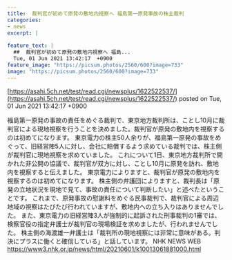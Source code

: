 ```yaml
---
title:  裁判官が初めて原発の敷地内視察へ 福島第一原発事故の株主裁判  
categories:
- news
excerpt: |
  
feature_text: |
  ##  裁判官が初めて原発の敷地内視察へ 福島...
  Tue, 01 Jun 2021 13:42:17  +0900
feature_image: "https://picsum.photos/2560/600?image=733"
image: "https://picsum.photos/2560/600?image=733"
---
```


[https://asahi.5ch.net/test/read.cgi/newsplus/1622522537/](https://asahi.5ch.net/test/read.cgi/newsplus/1622522537/)
posted on Tue, 01 Jun 2021 13:42:17  +0900

<!--more-->

福島第一原発の事故の責任をめぐる裁判で、東京地方裁判所は、ことし10月に裁判官による現地視察を行うことを決めました。裁判官が原発の敷地内を視察するのは初めてになります。 東京電力の株主50人余りが、福島第一原発の事故をめぐって、旧経営陣5人に対し、会社に賠償するよう求めている裁判では、株主側が裁判官に現地視察を求めていました。 これについて1日、東京地方裁判所で開かれた非公開の協議で、裁判官が双方に対し、ことし10月に原発を訪れ、敷地内を視察すると伝えました。 東京電力によりますと、裁判官が原発の敷地内を視察するのは初めてになります。 株主側の弁護団によりますと、裁判長は「原発の立地状況を現地で見て、事故の責任について判断したい」と述べたということです。 これまで、原発事故の慰謝料をめぐる民事裁判で、裁判官による周辺地域の視察はたびたび行われていますが、敷地内への立ち入りはありませんでした。 また、東京電力の旧経営陣3人が強制的に起訴された刑事裁判の1審では、検察官役の指定弁護士が裁判官の現場検証を求めましたが、行われませんでした。 株主側の海渡雄一弁護士は「裁判所の現地視察には非常に意味がある。判決にプラスに働くと確信している」と話しています。 NHK NEWS WEB https://www3.nhk.or.jp/news/html/20210601/k10013061881000.html
